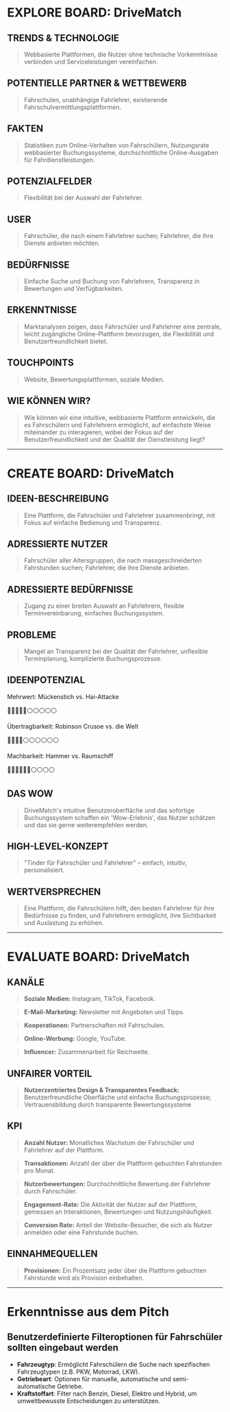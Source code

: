 #  EXPLORE BOARD: DriveMatch

## TRENDS & TECHNOLOGIE
> Webbasierte Plattformen, die Nutzer ohne technische Vorkenntnisse verbinden und Serviceleistungen vereinfachen.

## POTENTIELLE PARTNER & WETTBEWERB
> Fahrschulen, unabhängige Fahrlehrer, existierende Fahrschulvermittlungsplattformen.

## FAKTEN
> Statistiken zum Online-Verhalten von Fahrschülern, Nutzungsrate webbasierter Buchungssysteme, durchschnittliche Online-Ausgaben für Fahrdienstleistungen.

## POTENZIALFELDER
> Flexibilität bei der Auswahl der Fahrlehrer.

## USER
> Fahrschüler, die nach einem Fahrlehrer suchen; Fahrlehrer, die ihre Dienste anbieten möchten.

## BEDÜRFNISSE
> Einfache Suche und Buchung von Fahrlehrern, Transparenz in Bewertungen und Verfügbarkeiten.

## ERKENNTNISSE
> Marktanalysen zeigen, dass Fahrschüler und Fahrlehrer eine zentrale, leicht zugängliche Online-Plattform bevorzugen, die Flexibilität und Benutzerfreundlichkeit bietet.

## TOUCHPOINTS
> Website, Bewertungsplattformen, soziale Medien.

## WIE KÖNNEN WIR?
> Wie können wir eine intuitive, webbasierte Plattform entwickeln, die es Fahrschülern und Fahrlehrern ermöglicht, auf einfachste Weise miteinander zu interagieren, wobei der Fokus auf der Benutzerfreundlichkeit und der Qualität der Dienstleistung liegt?

---

#  CREATE BOARD: DriveMatch

## IDEEN-BESCHREIBUNG
> Eine Plattform, die Fahrschüler und Fahrlehrer zusammenbringt, mit Fokus auf einfache Bedienung und Transparenz.

## ADRESSIERTE NUTZER
> Fahrschüler aller Altersgruppen, die nach massgeschneiderten Fahrstunden suchen; Fahrlehrer, die ihre Dienste anbieten.

## ADRESSIERTE BEDÜRFNISSE
> Zugang zu einer breiten Auswahl an Fahrlehrern, flexible Terminvereinbarung, einfaches Buchungssystem.

## PROBLEME
> Mangel an Transparenz bei der Qualität der Fahrlehrer, unflexible Terminplanung, komplizierte Buchungsprozesse.

## IDEENPOTENZIAL
Mehrwert: Mückenstich vs. Hai-Attacke 

🔵🔵🔵🔵🔵⚪️⚪️⚪️⚪️⚪️

Übertragbarkeit: Robinson Crusoe vs. die Welt

 🔵🔵🔵🔵⚪️⚪️⚪️⚪️⚪️⚪️

Machbarkeit: Hammer vs. Raumschiff

 🔵🔵🔵🔵🔵🔵⚪️⚪️⚪️⚪️

## DAS WOW
> DriveMatch's intuitive Benutzeroberfläche und das sofortige Buchungssystem schaffen ein 'Wow-Erlebnis', das Nutzer schätzen und das sie gerne weiterempfehlen werden.

## HIGH-LEVEL-KONZEPT
> "Tinder für Fahrschüler und Fahrlehrer" – einfach, intuitiv, personalisiert.

## WERTVERSPRECHEN
> Eine Plattform, die Fahrschülern hilft, den besten Fahrlehrer für ihre Bedürfnisse zu finden, und Fahrlehrern ermöglicht, ihre Sichtbarkeit und Auslastung zu erhöhen.

---

#  EVALUATE BOARD: DriveMatch

## KANÄLE

> **Soziale Medien:** Instagram, TikTok, Facebook.

> **E-Mail-Marketing:** Newsletter mit Angeboten und Tipps.

> **Kooperationen:** Partnerschaften mit Fahrschulen.

> **Online-Werbung:** Google, YouTube.

> **Influencer:** Zusammenarbeit für Reichweite.

## UNFAIRER VORTEIL

> **Nutzerzentriertes Design & Transparentes Feedback:** Benutzerfreundliche Oberfläche und einfache Buchungsprozesse; Vertrauensbildung durch transparente Bewertungssysteme

## KPI

> **Anzahl Nutzer:** Monatliches Wachstum der Fahrschüler und Fahrlehrer auf der Plattform.

> **Transaktionen:** Anzahl der über die Plattform gebuchten Fahrstunden pro Monat.

> **Nutzerbewertungen:** Durchschnittliche Bewertung der Fahrlehrer durch Fahrschüler.

> **Engagement-Rate:** Die Aktivität der Nutzer auf der Plattform, gemessen an Interaktionen, Bewertungen und Nutzungshäufigkeit.

> **Conversion Rate:** Anteil der Website-Besucher, die sich als Nutzer anmelden oder eine Fahrstunde buchen.

## EINNAHMEQUELLEN

> **Provisionen:** Ein Prozentsatz jeder über die Plattform gebuchten Fahrstunde wird als Provision einbehalten.

---

#  Erkenntnisse aus dem Pitch

## Benutzerdefinierte Filteroptionen für Fahrschüler sollten eingebaut werden
- **Fahrzeugtyp**: Ermöglicht Fahrschülern die Suche nach spezifischen Fahrzeugtypen (z.B. PKW, Motorrad, LKW).
- **Getriebeart**: Optionen für manuelle, automatische und semi-automatische Getriebe.
- **Kraftstoffart**: Filter nach Benzin, Diesel, Elektro und Hybrid, um umweltbewusste Entscheidungen zu unterstützen.

